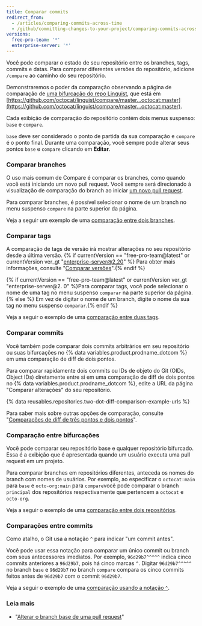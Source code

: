 ```yaml
---
title: Comparar commits
redirect_from:
  - /articles/comparing-commits-across-time
  - /github/committing-changes-to-your-project/comparing-commits-across-time
versions:
  free-pro-team: '*'
  enterprise-server: '*'
---
```


Você pode comparar o estado de seu repositório entre os branches, tags, commits e datas. Para comparar diferentes versões do repositório, adicione `/compare` ao caminho do seu repositório.

Demonstraremos o poder da comparação observando a página de comparação de [uma bifurcação do repo Linguist](https://github.com/octocat/linguist), que está em [https://github.com/octocat/linguist/compare/master...octocat:master](https://github.com/octocat/linguist/compare/master...octocat:master).

Cada exibição de comparação do repositório contém dois menus suspenso: `base` e `compare`.

`base` deve ser considerado o ponto de partida da sua comparação e `compare` é o ponto final. Durante uma comparação, você sempre pode alterar seus pontos `base` e `compare` clicando em **Editar**.

### Comparar branches

O uso mais comum de Compare é comparar os branches, como quando você está iniciando um novo pull request. Você sempre será direcionado à visualização de comparação do branch ao iniciar [um novo pull request](/articles/creating-a-pull-request).

Para comparar branches, é possível selecionar o nome de um branch no menu suspenso `compare` na parte superior da página.

Veja a seguir um exemplo de uma [comparação entre dois branches](https://github.com/octocat/linguist/compare/master...octocat:an-example-comparison-for-docs).

### Comparar tags

A comparação de tags de versão irá mostrar alterações no seu repositório desde a última versão. {% if currentVersion == "free-pro-team@latest" or currentVersion ver_gt "enterprise-server@2.20" %} Para obter mais informações, consulte "[Comparar versões](/github/administering-a-repository/comparing-releases)".{% endif %}

{% if currentVersion == "free-pro-team@latest" or currentVersion ver_gt "enterprise-server@2. 0" %}Para comparar tags, você pode selecionar o nome de uma tag no menu suspenso `comparar` na parte superior da página.{% else %} Em vez de digitar o nome de um branch, digite o nome da sua tag no menu suspenso `comparar`.{% endif %}

Veja a seguir o exemplo de uma [comparação entre duas tags](https://github.com/octocat/linguist/compare/v2.2.0...octocat:v2.3.3).

### Comparar commits

Você também pode comparar dois commits arbitrários em seu repositório ou suas bifurcações no {% data variables.product.prodname_dotcom %} em uma comparação de diff de dois pontos.

Para comparar rapidamente dois commits ou IDs de objeto do Git (OIDs, Object IDs) diretamente entre si em uma comparação de diff de dois pontos no {% data variables.product.prodname_dotcom %}, edite a URL da página "Comparar alterações" do seu repositório.

{% data reusables.repositories.two-dot-diff-comparison-example-urls %}

Para saber mais sobre outras opções de comparação, consulte "[Comparações de diff de três pontos e dois pontos](/articles/about-comparing-branches-in-pull-requests#three-dot-and-two-dot-git-diff-comparisons)".

### Comparação entre bifurcações

Você pode comparar seu repositório base e qualquer repositório bifurcado. Essa é a exibição que é apresentada quando um usuário executa uma pull request em um projeto.

Para comparar branches em repositórios diferentes, anteceda os nomes do branch com nomes de usuários. Por exemplo, ao especificar o `octocat:main` para `base` e `octo-org:main` para `compare`você pode comparar o branch `principal` dos repositórios respectivamente que pertencem a `octocat` e `octo-org`.

Veja a seguir o exemplo de uma [comparação entre dois repositórios](https://github.com/octocat/linguist/compare/master...octo-org:master).

### Comparações entre commits

Como atalho, o Git usa a notação `^` para indicar "um commit antes".

Você pode usar essa notação para comparar um único commit ou branch com seus antecessores imediatos. Por exemplo, `96d29b7^^^^^` indica cinco commits anteriores a `96d29b7`, pois há cinco marcas `^`. Digitar `96d29b7^^^^^` no branch `base` e `96d29b7` no branch `compare` compara os cinco commits feitos antes de `96d29b7` com o commit `96d29b7`.

Veja a seguir o exemplo de uma [comparação usando a notação `^`](https://github.com/octocat/linguist/compare/octocat:96d29b7%5E%5E%5E%5E%5E...octocat:96d29b7).

### Leia mais

- "[Alterar o branch base de uma pull request](/articles/changing-the-base-branch-of-a-pull-request)"
